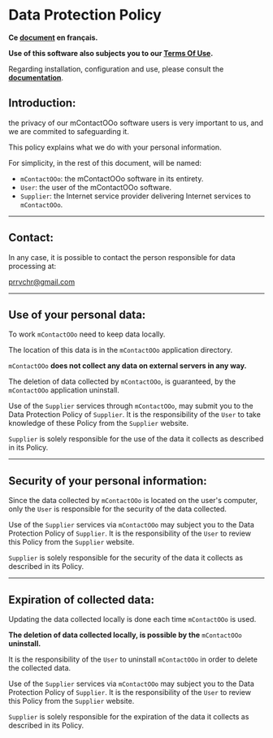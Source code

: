 # Data Protection Policy

**Ce [document][2] en français.**

**Use of this software also subjects you to our [Terms Of Use][3].**

Regarding installation, configuration and use, please consult the **[documentation][4]**.

## Introduction:

the privacy of our mContactOOo software users is very important to us, and we are commited to safeguarding it.

This policy explains what we do with your personal information.

For simplicity, in the rest of this document, will be named:
- `mContactOOo`:  the mContactOOo software in its entirety.
- `User`: the user of the mContactOOo software.
- `Supplier`: the Internet service provider delivering Internet services to `mContactOOo`.

___
## Contact:

In any case, it is possible to contact the person responsible for data processing at:

prrvchr@gmail.com

___
## Use of your personal data:

To work `mContactOOo` need to keep data locally.

The location of this data is in the `mContactOOo` application directory.

`mContactOOo` **does not collect any data on external servers in any way.**

The deletion of data collected by `mContactOOo`, is guaranteed, by the `mContactOOo` application uninstall.

Use of the `Supplier` services through `mContactOOo`, may submit you to the Data Protection Policy of `Supplier`. It is the responsibility of the `User` to take knowledge of these Policy from the `Supplier` website.

`Supplier` is solely responsible for the use of the data it collects as described in its Policy.

___
## Security of your personal information:

Since the data collected by `mContactOOo` is located on the user's computer, only the `User` is responsible for the security of the data collected.

Use of the `Supplier` services via `mContactOOo` may subject you to the Data Protection Policy of `Supplier`. It is the responsibility of the `User` to review this Policy from the `Supplier` website.

`Supplier` is solely responsible for the security of the data it collects as described in its Policy.

___
## Expiration of collected data:

Updating the data collected locally is done each time `mContactOOo` is used.

**The deletion of data collected locally, is possible by the** `mContactOOo` **uninstall.**

It is the responsibility of the `User` to uninstall `mContactOOo` in order to delete the collected data.

Use of the `Supplier` services via `mContactOOo` may subject you to the Data Protection Policy of `Supplier`. It is the responsibility of the `User` to review this Policy from the `Supplier` website.

`Supplier` is solely responsible for the expiration of the data it collects as described in its Policy.

[1]: <https://prrvchr.github.io/mContactOOo/img/mContactOOo.png>
[2]: <https://prrvchr.github.io/mContactOOo/source/mContactOOo/registration/PrivacyPolicy_fr>
[3]: <https://prrvchr.github.io/mContactOOo/source/mContactOOo/registration/TermsOfUse_en>
[4]: <https://prrvchr.github.io/mContactOOo/>
